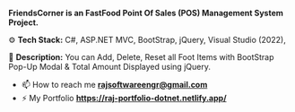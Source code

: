 
**FriendsCorner is an FastFood Point Of Sales (POS) Management System Project.**

⚙️ **Tech Stack:**
C#,
ASP.NET MVC,
BootStrap,
jQuery,
Visual Studio (2022),

📝 **Description:** You can Add, Delete, Reset all Foot Items with BootStrap Pop-Up Modal & Total Amount Displayed using jQuery.

- 📫 How to reach me **rajsoftwareengr@gmail.com**
- ⚡ My Portfolio **https://raj-portfolio-dotnet.netlify.app/**

